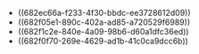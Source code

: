 - ((682ec66a-f233-4f30-bbdc-ee3728612d09))
- ((682f05e1-890c-402a-ad85-a720529f6989))
- ((682f1c2e-840e-4a09-98b6-d60a1dfc36ed))
- ((682f0f70-269e-4629-ad1b-41c0ca9dcc6b))